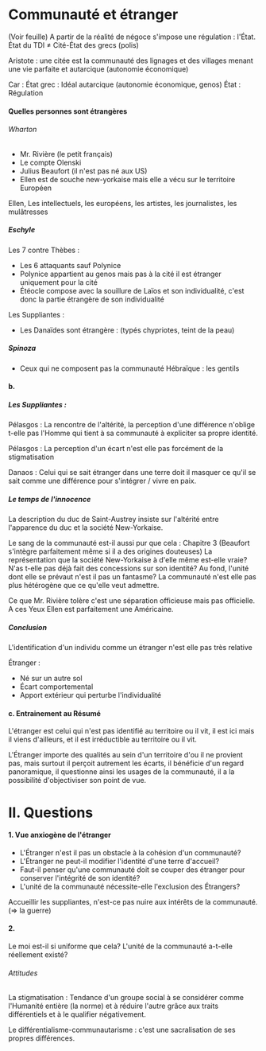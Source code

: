 # Communauté et étranger
(Voir feuille)
A partir de la réalité de négoce s'impose une régulation : l'État.
État du TDI $\neq$ Cité-État des grecs (polis)

Aristote : une citée est la communauté des lignages et des villages menant une vie parfaite et autarcique (autonomie économique)

Car : 
État grec : Idéal autarcique (autonomie économique, genos)
État : Régulation

#### Quelles personnes sont étrangères
###### Wharton
- Mr. Rivière (le petit français)
- Le compte Olenski
- Julius Beaufort (il n'est pas né aux US)
- Ellen est de souche new-yorkaise mais elle a vécu sur le territoire Européen

Ellen, Les intellectuels, les européens, les artistes, les journalistes, les mulâtresses

##### Eschyle
Les 7 contre Thèbes : 
- Les 6 attaquants sauf Polynice
- Polynice appartient au genos mais pas à la cité il est étranger uniquement pour la cité
- Étéocle compose avec la souillure de Laïos et son individualité, c'est donc la partie étrangère de son individualité

Les Suppliantes :
- Les Danaïdes sont étrangère : (typés chypriotes, teint de la peau)

##### Spinoza
- Ceux qui ne composent pas la communauté Hébraïque : les gentils


#### b.
##### Les Suppliantes : 
Pélasgos : 
La rencontre de l'altérité, la perception d'une différence n'oblige t-elle pas l'Homme qui tient à sa communauté à expliciter sa propre identité. 

Pélasgos : 
La perception d'un écart n'est elle pas forcément de la stigmatisation

Danaos : 
Celui qui se sait étranger dans une terre doit il masquer ce qu'il se sait comme une différence pour s'intégrer / vivre en paix. 

##### Le temps de l'innocence
La description du duc de Saint-Austrey insiste sur l'altérité entre l'apparence du duc et la société New-Yorkaise.

Le sang de la communauté est-il aussi pur que cela : Chapitre 3 (Beaufort s'intègre parfaitement même si il a des origines douteuses)
La représentation que la société New-Yorkaise à d'elle même est-elle vraie?
N'as t-elle pas déjà fait des concessions sur son identité? 
Au fond, l'unité dont elle se prévaut n'est il pas un fantasme? 
La communauté n'est elle pas plus hétérogène que ce qu'elle veut admettre. 

Ce que Mr. Rivière tolère c'est une séparation officieuse mais pas officielle. 
A ces Yeux Ellen est parfaitement une Américaine. 

##### Conclusion
L'identification d'un individu comme un étranger n'est elle pas très relative

Étranger : 
- Né sur un autre sol
- Écart comportemental
- Apport extérieur qui perturbe l'individualité

#### c. Entrainement au Résumé
L'étranger est celui qui n'est pas identifié au territoire ou il vit, il est ici mais il viens d'ailleurs, et il est irréductible au territoire ou il vit.

L'Étranger importe des qualités au sein d'un territoire d'ou il ne provient pas, mais surtout il perçoit autrement les écarts, il bénéficie d'un regard panoramique, il questionne ainsi les usages de la communauté, il a la possibilité d'objectiviser son point de vue. 

# II. Questions
#### 1. Vue anxiogène de l'étranger
- L'Étranger n'est il pas un obstacle à la cohésion d'un communauté?
- L'Étranger ne peut-il modifier l'identité d'une terre d'accueil?
- Faut-il penser qu'une communauté doit se couper des étranger pour conserver l'intégrité de son identité?
- L'unité de la communauté nécessite-elle l'exclusion des Étrangers? 

Accueillir les suppliantes, n'est-ce pas nuire aux intérêts de la communauté. ($\Rightarrow$ la guerre)

#### 2. 
Le moi est-il si uniforme que cela? 
L'unité de la communauté a-t-elle réellement existé? 

###### Attitudes
La stigmatisation : Tendance d'un groupe social à se considérer comme l'Humanité entière (la norme) et à réduire l'autre grâce aux traits différentiels et à le qualifier négativement.

Le différentialisme-communautarisme : c'est une sacralisation de ses propres différences.
